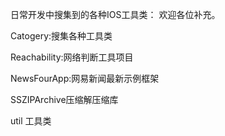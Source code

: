 日常开发中搜集到的各种IOS工具类：
欢迎各位补充。
<p>Catogery:搜集各种工具类</p>
<p>Reachability:网络判断工具项目</p>
<p>NewsFourApp:网易新闻最新示例框架</p>
<p>SSZIPArchive压缩解压缩库</p>
<p>util 工具类</p>

